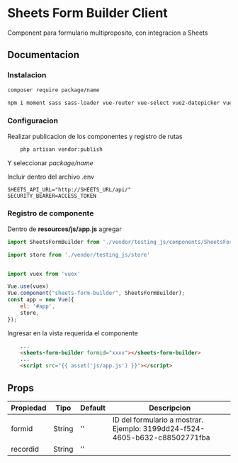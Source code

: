 # Sheets Form Builder Client

Component para formulario multiproposito, con integracion a Sheets

## Documentacion

### Instalacion

```bash
composer require package/name

npm i moment sass sass-loader vue-router vue-select vue2-datepicker vuex

```
### Configuracion
Realizar publicacion de los componentes y registro de rutas

```bash
    php artisan vendor:publish
```
Y seleccionar *package/name*

Incluir dentro del archivo .env
```env
SHEETS_API_URL="http://SHEETS_URL/api/"
SECURITY_BEARER=ACCESS_TOKEN
```
### Registro de componente
Dentro de **resources/js/app.js** agregar
```js
import SheetsFormBuilder from './vendor/testing_js/components/SheetsFormRender.vue'

import store from './vendor/testing_js/store'


import vuex from 'vuex'

Vue.use(vuex)
Vue.component("sheets-form-builder", SheetsFormBuilder);
const app = new Vue({
    el: '#app',
    store,
});
```
Ingresar en la vista requerida el componente

```html
    ...
    <sheets-form-builder formid="xxxx"></sheets-form-builder>
    ...
    <script src="{{ asset('js/app.js') }}"></script>
```

## Props

Propiedad | Tipo | Default | Descripcion|
----------|------|-|------|
formid| String | '' | ID del formulario a mostrar. Ejemplo: 3199dd24-f524-4605-b632-c88502771fba
recordid| String | '' | 
